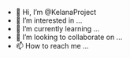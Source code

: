 - 👋 Hi, I’m @KelanaProject
- 👀 I’m interested in ...
- 🌱 I’m currently learning ...
- 💞️ I’m looking to collaborate on ...
- 📫 How to reach me ...

<!---
KelanaProject/KelanaProject is a ✨ special ✨ repository because its `README.md` (this file) appears on your GitHub profile.
You can click the Preview link to take a look at your changes.
--->
